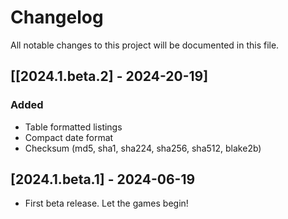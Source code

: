 # Changelog

All notable changes to this project will be documented in this file.

## [[2024.1.beta.2] - 2024-20-19]

### Added
- Table formatted listings
- Compact date format
- Checksum (md5, sha1, sha224, sha256, sha512, blake2b)

## [2024.1.beta.1] - 2024-06-19

- First beta release. Let the games begin!
